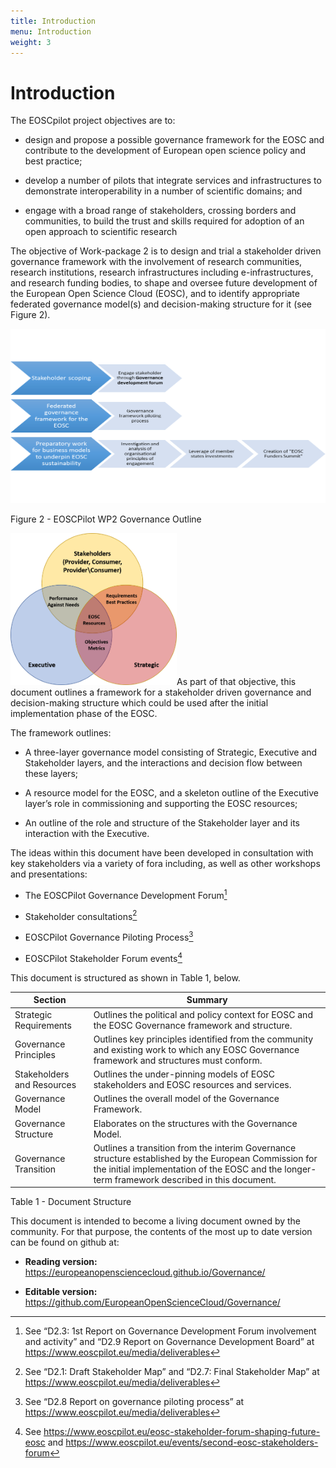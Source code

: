 ```yaml
---
title: Introduction
menu: Introduction
weight: 3
---
```


Introduction
============

The EOSCpilot project objectives are to:

-   design and propose a possible governance framework for the EOSC and
    contribute to the development of European open science policy and
    best practice;

-   develop a number of pilots that integrate services and
    infrastructures to demonstrate interoperability in a number of
    scientific domains; and

-   engage with a broad range of stakeholders, crossing borders and
    communities, to build the trust and skills required for adoption of
    an open approach to scientific research

The objective of Work-package 2 is to design and trial a stakeholder
driven governance framework with the involvement of research
communities, research institutions, research infrastructures including
e-infrastructures, and research funding bodies, to shape and oversee
future development of the European Open Science Cloud (EOSC), and to
identify appropriate federated governance model(s) and decision-making
structure for it (see Figure 2).

<img src="Introduction/media/image1.png" style="width:6.29921in;height:2.90157in" />

Figure 2 - EOSCPilot WP2 Governance Outline

<img src="Introduction/media/image2.png" style="width:2.77153in;height:2.53403in" />As
part of that objective, this document outlines a framework for a
stakeholder driven governance and decision-making structure which could
be used after the initial implementation phase of the EOSC.

The framework outlines:

-   A three-layer governance model consisting of Strategic, Executive
    and Stakeholder layers, and the interactions and decision flow
    between these layers;

-   A resource model for the EOSC, and a skeleton outline of the
    Executive layer’s role in commissioning and supporting the EOSC
    resources;

-   An outline of the role and structure of the Stakeholder layer and
    its interaction with the Executive.

The ideas within this document have been developed in consultation with
key stakeholders via a variety of fora including, as well as other
workshops and presentations:

-   The EOSCPilot Governance Development Forum[^1]

-   Stakeholder consultations[^2]

-   EOSCPilot Governance Piloting Process[^3]

-   EOSCPilot Stakeholder Forum events[^4]

This document is structured as shown in Table 1, below.

| Section                    | Summary                                                                                                                                                                                                 |
|----------------------------|---------------------------------------------------------------------------------------------------------------------------------------------------------------------------------------------------------|
| Strategic Requirements     | Outlines the political and policy context for EOSC and the EOSC Governance framework and structure.                                                                                                     |
| Governance Principles      | Outlines key principles identified from the community and existing work to which any EOSC Governance framework and structures must conform.                                                             |
| Stakeholders and Resources | Outlines the under-pinning models of EOSC stakeholders and EOSC resources and services.                                                                                                                 |
| Governance Model           | Outlines the overall model of the Governance Framework.                                                                                                                                                 |
| Governance Structure       | Elaborates on the structures with the Governance Model.                                                                                                                                                 |
| Governance Transition      | Outlines a transition from the interim Governance structure established by the European Commission for the initial implementation of the EOSC and the longer-term framework described in this document. |

Table 1 - Document Structure

This document is intended to become a living document owned by the
community. For that purpose, the contents of the most up to date version
can be found on github at:

-   **Reading version:**
    <https://europeanopensciencecloud.github.io/Governance/>

-   **Editable version:**
    <https://github.com/EuropeanOpenScienceCloud/Governance/>

[^1]: See “D2.3: 1st Report on Governance Development Forum involvement
    and activity” and “D2.9 Report on Governance Development Board” at
    <https://www.eoscpilot.eu/media/deliverables>

[^2]: See “D2.1: Draft Stakeholder Map” and “D2.7: Final Stakeholder
    Map” at <https://www.eoscpilot.eu/media/deliverables>

[^3]: See “D2.8 Report on governance piloting process” at
    <https://www.eoscpilot.eu/media/deliverables>

[^4]: See
    <https://www.eoscpilot.eu/eosc-stakeholder-forum-shaping-future-eosc>
    and <https://www.eoscpilot.eu/events/second-eosc-stakeholders-forum>


